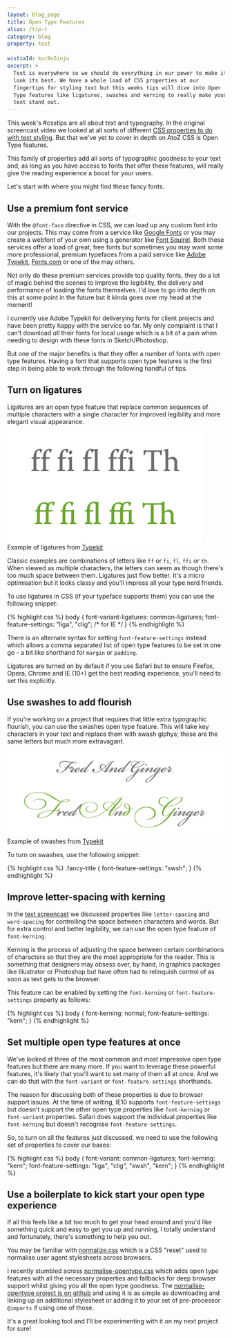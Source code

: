 ```yaml
---
layout: blog_page
title: Open Type Features
alias: /tip-t
category: blog
property: text

wistiaId: kuc9u5inju
excerpt: >
  Text is everywhere so we should do everything in our power to make it
  look its best. We have a whole load of CSS properties at our
  fingertips for styling text but this weeks tips will dive into Open
  Type features like ligatures, swashes and kerning to really make your
  text stand out.
---
```


This week's #csstips are all about text and typography. In the original
screencast video we looked at all sorts of different [CSS properties to
do with text styling](http://www.atozcss.com/t). But that we've yet to
cover in depth on AtoZ CSS is Open Type features. 

This family of properties add all sorts of typographic goodness to your
text and, as long as you have access to fonts that offer these features,
will really give the reading experience a boost for your users.

Let's start with where you might find these fancy fonts.

## Use a premium font service

With the `@font-face` directive in CSS, we can load up any custom font
into our projects. This may come from a service like [Google
Fonts](http://www.google.com/fonts) or you may create a webfont of
your own using a generator like [Font
Squirel](http://www.fontsquirrel.com). Both these services offer a load of
great, free fonts but sometimes you may want some more professional,
premium typefaces from a paid service like [Adobe
Typekit](http://www.typekit.com), [Fonts.com](http://www.fonts.com) or
one of the may others.

Not only do these premium services provide top quality fonts, they
do a lot of magic behind the scenes to improve the legibility, the
delivery and performance of loading the fonts themselves. I'd love to go
into depth on this at some point in the future but it kinda goes over my
head at the moment!

I currently use Adobe Typekit for deliverying fonts for client projects
and have been pretty happy with the service so far. My only complaint is
that I can't download *all* their fonts for local usage which is a bit of
a pain when needing to design with these fonts in Sketch/Photoshop.

But one of the major benefits is that they offer a number of fonts with
open type features. Having a font that supports open type features is
the first step in being able to work through the following handful of
tips.

## Turn on ligatures

Ligatures are an open type feature that replace common sequences of
multiple characters with a single character for improved legibility and
more elegant visual appearance.

![](/img/ligatures.png)
<br>Example of ligatures from [Typekit](http://help.typekit.com/customer/en/portal/articles/1789736-syntax-for-opentype-features-in-css#liga)

Classic examples are combinations of letters like `ff` or `fi`, `fl`,
`ffi` or `th`. When viewed as multiple characters, the letters can seem
as though there's too much space between them. Ligatures just flow
better. It's a micro optimisation but it looks classy and you'll impress
all your type nerd friends.

To use ligatures in CSS (if your typeface supports them) you can use the
following snippet:

{% highlight css %}
body {
  font-variant-ligatures: common-ligatures;
  font-feature-settings: "liga", "clig"; /* for IE */
}
{% endhighlight %}

There is an alternate syntax for setting `font-feature-settings` instead
which allows a comma separated list of open type features to be set in
one go - a bit like shorthand for `margin` or `padding`.

Ligatures are turned on by default if you use Safari but to ensure
Firefox, Opera, Chrome and IE (10+) get the best reading experience,
you'll need to set this explicitly.

## Use swashes to add flourish

If you're working on a project that requires that little extra
typographic flourish, you can use the swashes open type feature. This
will take key characters in your text and replace them with swash
glphys; these are the same letters but much more extravagant.

![](/img/swashes.png)
<br>Example of swashes from [Typekit](http://help.typekit.com/customer/en/portal/articles/1789736-syntax-for-opentype-features-in-css#swsh)

To turn on swashes, use the following snippet:

{% highlight css %}
.fancy-title {
  font-feature-settings: "swsh";
}
{% endhighlight %}

## Improve letter-spacing with kerning

In the [text screencast](http://www.atozcss.com/t) we discussed
properties like `letter-spacing` and `word-spacing` for controlling the
space between characters and words. But for extra control and better
legibility, we can use the open type feature of `font-kerning`.

Kerning is the process of adjusting the space between certain
combinations of characters so that they are the most appropriate for the
reader. This is something that designers may obsess over, by hand, in
graphics packages like Illustrator or Photoshop but have often had to
relinquish control of as soon as text gets to the browser.

This feature can be enabled by setting the `font-kerning` or
`font-feature-settings` property as follows:

{% highlight css %}
body {
  font-kerning: normal;
  font-feature-settings: "kern";
}
{% endhighlight %}

## Set multiple open type features at once

We've looked at three of the most common and most impressive open type
features but there are many more. If you want to leverage these powerful
features, it's likely that you'll want to set many of them all at once.
And we can do that with the `font-variant` or `font-feature-settings`
shorthands.

The reason for discussing both of these properties is due to browser
support issues. At the time of writing, IE10 supports
`font-feature-settings` but doesn't support the other open type
properties like `font-kerning` or `font-variant` properties. Safari does
support the individual properties like `font-kerning` but doesn't
recognise `font-feature-settings`.

So, to turn on all the features just discussed, we need to use the
following set of properties to cover our bases:

{% highlight css %}
body {
  font-variant: common-ligatures;
  font-kerning: "kern";
  font-feature-settings: "liga", "clig", "swsh", "kern";
}
{% endhighlight %}

## Use a boilerplate to kick start your open type experience

If all this feels like a bit too much to get your head around and you'd
like something quick and easy to get you up and running, I totally
understand and fortunately, there's something to help you out.

You may be familiar with
[normalize.css](https://necolas.github.io/normalize.css/) which is a CSS
"reset" used to normalise user agent stylesheets across browsers.

I recently stumbled across
[normalise-opentype.css](http://kennethormandy.com/journal/normalize-opentype-css)
which adds open type features with all the necessary properties and
fallbacks for deep browser support whilst giving you all the open type
goodness. The [normalise-opentype project is on
github](https://github.com/kennethormandy/normalize-opentype.css) and
using it is as simple as downloading and linking up an additional
stylesheet or adding it to your set of pre-processor `@imports` if using
one of those.

It's a great looking tool and I'll be experimenting with it on my next
project for sure!

